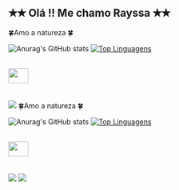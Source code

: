 ## ✭✭ Olá !! Me chamo Rayssa ✭✭

🍀Amo a natureza 🍀
<br>

 ![Anurag's GitHub stats](https://github-readme-stats.vercel.app/api?username=reyassa-maciel&theme=radical&show_icons=true)
 [![Top Linguagens](https://github-readme-stats.vercel.app/api/top-langs/?username=rayssa-maciel&layout=compact)](https://github.com/anuraghazra/github-readme-stats)
<div style="display: inline_block"><br>
  <img src="https://cdn.jsdelivr.net/gh/devicons/devicon@latest/icons/java/java-original.svg" height="30" width="40">
          
</div>
 <br><br>
 
<div> 
  <a href="https://https://www.instagram.com/priv.rayssamaciel/" target="_blank"><img src="https://img.shields.io/badge/-Instagram-%23E4405F?style=for-the-badge&logo=instagram&logoColor=white" target="_blank"></a> 
  <a href…
[22:19, 9/3/2024] ray✨: ## ✭✭ Olá !! Me chamo Rayssa ✭✭

🍀Amo a natureza 🍀
<br>

 ![Anurag's GitHub stats](https://github-readme-stats.vercel.app/api?username=rayssa-maceil&theme=radical&show_icons=true)
 [![Top Linguagens](https://github-readme-stats.vercel.app/api/top-langs/?username=rayssa-maceil&layout=compact)](https://github.com/anuraghazra/github-readme-stats)
<div style="display: inline_block"><br>
  <img src="https://cdn.jsdelivr.net/gh/devicons/devicon@latest/icons/java/java-original.svg" height="30" width="40">
          
</div>
 <br><br>
 
<div> 
  <a href="https://https://www.instagram.com/priv.rayssamaciel/" target="_blank"><img src="https://img.shields.io/badge/-Instagram-%23E4405F?style=for-the-badge&logo=instagram&logoColor=white" target="_blank"></a> 
  <a href = "mailto:rayssamaciel234@gmail.com"><img src="https://img.shields.io/badge/-Gmail-%23333?style=for-the-badge&logo=gmail&logoColor=white" target="_blank"></a>
</a> 
  
</div>
